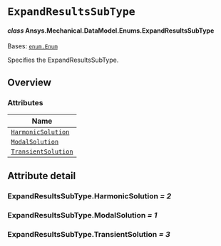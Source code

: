 # `ExpandResultsSubType`

<a id="ansys.mechanical.stubs.v242.Ansys.Mechanical.DataModel.Enums.ExpandResultsSubType"></a>

#### *class* Ansys.Mechanical.DataModel.Enums.ExpandResultsSubType

Bases: [`enum.Enum`](https://docs.python.org/3/library/enum.html#enum.Enum)

Specifies the ExpandResultsSubType.

<!-- !! processed by numpydoc !! -->

<a id="overview"></a>

## Overview

### Attributes

| Name |
| ---------------------------------------------------------------- |
| [`HarmonicSolution`](#ExpandResultsSubType.HarmonicSolution) |
| [`ModalSolution`](#ExpandResultsSubType.ModalSolution) |
| [`TransientSolution`](#ExpandResultsSubType.TransientSolution) |

<a id="attribute-detail"></a>

## Attribute detail

<a id="ExpandResultsSubType.HarmonicSolution"></a>

### ExpandResultsSubType.HarmonicSolution *= 2*

<a id="ExpandResultsSubType.ModalSolution"></a>

### ExpandResultsSubType.ModalSolution *= 1*

<a id="ExpandResultsSubType.TransientSolution"></a>

### ExpandResultsSubType.TransientSolution *= 3*


